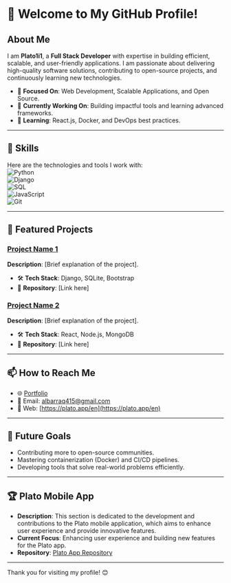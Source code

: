 # 👋 Welcome to My GitHub Profile!

## About Me  
I am **Plato1i1**, a **Full Stack Developer** with expertise in building efficient, scalable, and user-friendly applications. I am passionate about delivering high-quality software solutions, contributing to open-source projects, and continuously learning new technologies.

- 🌟 **Focused On**: Web Development, Scalable Applications, and Open Source.  
- 🔭 **Currently Working On**: Building impactful tools and learning advanced frameworks.  
- 📖 **Learning**: React.js, Docker, and DevOps best practices.  

---

## 🚀 Skills  
Here are the technologies and tools I work with:  
![Python](https://img.shields.io/badge/Code-Python-blue)  
![Django](https://img.shields.io/badge/Framework-Django-green)  
![SQL](https://img.shields.io/badge/Database-SQL-orange)  
![JavaScript](https://img.shields.io/badge/Language-JavaScript-yellow)  
![Git](https://img.shields.io/badge/Tools-Git-red)

---

## 🔗 Featured Projects  
### [Project Name 1](#)  
**Description**: [Brief explanation of the project].  
- 🛠 **Tech Stack**: Django, SQLite, Bootstrap  
- 📂 **Repository**: [Link here]  

### [Project Name 2](#)  
**Description**: [Brief explanation of the project].  
- 🛠 **Tech Stack**: React, Node.js, MongoDB  
- 📂 **Repository**: [Link here]  

---

## 📫 How to Reach Me  
- 🌐 [Portfolio](https://plato.app/nyna2orxrvsr)  
- 📧 Email: albarraq415@gmail.com  
- 💼 Web: [https://plato.app/en](https://plato.app/en)  

---

## 🎯 Future Goals  
- Contributing more to open-source communities.  
- Mastering containerization (Docker) and CI/CD pipelines.  
- Developing tools that solve real-world problems efficiently.

---

## 🏆 Plato Mobile App
- **Description**: This section is dedicated to the development and contributions to the Plato mobile application, which aims to enhance user experience and provide innovative features. 
- **Current Focus**: Enhancing user experience and building new features for the Plato app.
- **Repository**: [Plato App Repository](https://platoapp.com/en)  

---

Thank you for visiting my profile! 😊
